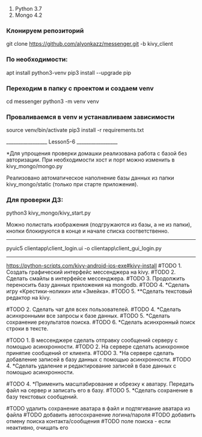 1. Python 3.7
2. Mongo 4.2

### Клонируем репозиторий ###

git clone https://github.com/alyonkazz/messenger.git -b kivy_client


### По необходимости: ###

apt install python3-venv
pip3 install --upgrade pip


### Переходим в папку с проектом и создаем venv ###

cd messenger
python3 -m venv venv


### Проваливаемся в venv и устанавливаем зависимости ###

source venv/bin/activate
pip3 install -r requirements.txt




_________________ Lesson5-6 _________________

*Для упрощения проверки домашки реализована работа с базой без авторизации.
При необходимости хост и порт можно изменить в kivy_mongo/mongo.py

Реализовано автоматическое наполнение базы данных из папки kivy_mongo/static (только при старте приложения).


### Для проверки ДЗ: ###

python3 kivy_mongo/kivy_start.py

Можно полистать изображения (подгружаются из базы, а не из папки),
кнопки блокируются в конце и начале списка соответственно.


______________________________________
pyuic5 clientapp\client_login.ui -o clientapp\client_gui_login.py

______________________________________ 

https://python-scripts.com/kivy-android-ios-exe#kivy-install
#TODO 1. Создать графический интерфейс мессенджера на kivy.
#TODO 2. Сделать смайлы в интерфейсе мессенджера.
#TODO 3. Продолжить переносить базу данных приложения на mongodb.
#TODO 4. *Сделать игру «Крестики-нолики» или «Змейка».
#TODO 5. **Сделать текстовый редактор на kivy.

#TODO 2. Сделать чат для всех пользователей.
#TODO 4. *Сделать асинхронными все запросы к базе данных.
#TODO 5. *Сделать сохранение результатов поиска.
#TODO 6. *Сделать асинхронный поиск строки в тексте.

#TODO 1. В мессенджере сделать отправку сообщений серверу с помощью асинхронности.
#TODO 2. На сервере сделать асинхронное принятие сообщений от клиента.
#TODO 3. *На сервере сделать добавление записей в базу данных с помощью асинхронности.
#TODO 4. *Сделать удаление и редактирование записей в базе данных с помощью асинхронности.

#TODO 4. *Применить масштабирование и обрезку к аватару. Передать файл на сервер и записать его в базу.
#TODO 5. *Сделать сохранение в базу текстовых сообщений.

#TODO удалить сохранение аватара в файл и подтягивание аватара из файла
#TODO добавить автосохранение логина/пароля
#TODO добавить отмену поиска контакта/сообщения
#TODO поле поиска - если неактивно, очищать его
